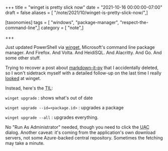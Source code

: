 +++
title = "winget is pretty slick now"
date = "2021-10-16 00:00:00-07:00"
draft = false
aliases = [ "/note/2021/10/winget-is-pretty-slick-now/",]

[taxonomies]
tags = [ "windows", "package-manager", "respect-the-command-line",]
category = [ "note",]

+++

[looked]: /post/2020/06/winget/
[winget]: https://docs.microsoft.com/en-us/windows/package-manager/winget/

Just updated PowerShell via [winget][], Microsoft's command line package
manager. And Firefox. And Volta. And HeidiSQL. And Alacritty. And Go. And some
other stuff.

[markdown-it-py]: https://markdown-it-py.readthedocs.io/en/latest/index.html

Trying to recover a post about [markdown-it-py][] that I accidentally deleted,
so I won't sidetrack myself with a detailed follow-up on the last time I
really [looked][] at winget.

Instead, here's the <abbr title="Today I Learned">TIL</abbr>:

`winget upgrade`
: shows what's out of date

`winget upgrade --id=<package.id>`
: upgrades a package

`winget upgrade --all`
: upgrades everything.

No "Run As Administrator" needed, though you need to click the
<abbr title="User Access Control">UAC</abbr> dialog. Another caveat: it's
coming from the application's own download servers, not some Azure-backed
central repository. Sometimes the fetching may take a minute.